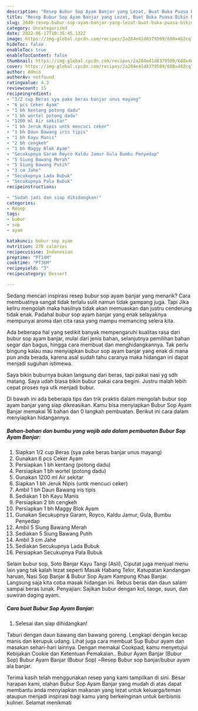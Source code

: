 ```yaml
---
description: "Resep Bubur Sop Ayam Banjar yang Lezat, Buat Buka Puasa Bikin Ngiler"
title: "Resep Bubur Sop Ayam Banjar yang Lezat, Buat Buka Puasa Bikin Ngiler"
slug: 2849-resep-bubur-sop-ayam-banjar-yang-lezat-buat-buka-puasa-bikin-ngiler
category: Uncategorized
date: 2022-06-17T10:35:45.132Z
image: https://img-global.cpcdn.com/recipes/2a284e41d8379509/680x482cq70/bubur-sop-ayam-banjar-foto-resep-utama.jpg
hideToc: false
enableToc: true
enableTocContent: false
thumbnail: https://img-global.cpcdn.com/recipes/2a284e41d8379509/680x482cq70/bubur-sop-ayam-banjar-foto-resep-utama.jpg
cover: https://img-global.cpcdn.com/recipes/2a284e41d8379509/680x482cq70/bubur-sop-ayam-banjar-foto-resep-utama.jpg
author: Admin
authorAv: notfound
ratingvalue: 4.3
reviewcount: 15
recipeingredient:
- "1/2 cup Beras sya pake beras banjar unus mayang"
- "6 pcs Ceker Ayam"
- "1 bh kentang potong dadu"
- "1 bh wortel potong dadu"
- "1200 ml Air sekitar"
- "1 bh Jeruk Nipis untk mencuci ceker"
- "1 bh Daun Bawang iris tipis"
- "1 bh Kayu Manis"
- "2 bh cengkeh"
- "1 bh Maggy Blok Ayam"
- "Secukupnya Garam Royco Kaldu Jamur Gula Bumbu Penyedap"
- "5 Siung Bawang Merah"
- "5 Siung Bawang Putih"
- "3 cm Jahe"
- "Secukupnya Lada Bubuk"
- "Secukupnya Pala Bubuk"
recipeinstructions:

- "Sudah jadi dan siap dihidangkan!"
categories:
- Resep
tags:
- bubur
- sop
- ayam

katakunci: bubur sop ayam 
nutrition: 278 calories
recipecuisine: Indonesian
preptime: "PT14M"
cooktime: "PT36M"
recipeyield: "3"
recipecategory: Dessert

---
```



Sedang mencari inspirasi resep bubur sop ayam banjar yang menarik? Cara membuatnya sangat tidak terlalu sulit namun tidak gampang juga. Tapi Jika keliru mengolah maka hasilnya tidak akan memuaskan dan justru cenderung tidak enak. Padahal bubur sop ayam banjar yang enak selayaknya mempunyai aroma dan cita rasa yang mampu memancing selera kita.


Ada beberapa hal yang sedikit banyak mempengaruhi kualitas rasa dari bubur sop ayam banjar, mulai dari jenis bahan, selanjutnya pemilihan bahan segar dan bagus, hingga cara membuat dan menghidangkannya. Tak perlu bingung kalau mau menyiapkan bubur sop ayam banjar yang enak di mana pun anda berada, karena asal sudah tahu caranya maka hidangan ini dapat menjadi suguhan istimewa.

Saya bikin buburnya bukan langsung dari beras, tapi pakai nasi yg sdh matang. Saya udah biasa bikin bubur pakai cara begini. Justru malah lebih cepat proses nya utk menjadi bubur.


Di bawah ini ada beberapa tips dan trik praktis dalam mengolah bubur sop ayam banjar yang siap dikreasikan. Kamu bisa menyiapkan Bubur Sop Ayam Banjar memakai 16 bahan dan 0 langkah pembuatan. Berikut ini cara dalam menyiapkan hidangannya.

<!--inarticleads1-->

##### Bahan-bahan dan bumbu yang wajib ada dalam pembuatan Bubur Sop Ayam Banjar:

1. Siapkan 1/2 cup Beras (sya pake beras banjar unus mayang)
1. Gunakan 6 pcs Ceker Ayam
1. Persiapkan 1 bh kentang (potong dadu)
1. Persiapkan 1 bh wortel (potong dadu)
1. Gunakan 1200 ml Air sekitar
1. Siapkan 1 bh Jeruk Nipis (untk mencuci ceker)
1. Ambil 1 bh Daun Bawang iris tipis
1. Sediakan 1 bh Kayu Manis
1. Persiapkan 2 bh cengkeh
1. Persiapkan 1 bh Maggy Blok Ayam
1. Gunakan Secukupnya Garam, Royco, Kaldu Jamur, Gula, Bumbu Penyedap
1. Ambil 5 Siung Bawang Merah
1. Sediakan 5 Siung Bawang Putih
1. Ambil 3 cm Jahe
1. Sediakan Secukupnya Lada Bubuk
1. Persiapkan Secukupnya Pala Bubuk


Selain bubur sop, Soto Banjar Kayu Tangi (Asli), Ciputat juga menjual menu lain yang tak kalah lezat seperti Masak Habang Telor, Katupatan kandangan haruan, Nasi Sop Banjar &amp; Bubur Sop Ayam Kampung Khas Banjar. Langsung saja kita coba masak hidangan ini. Rebus beras dan daun salam sampai beras lunak. Penyajian: Sajikan bubur dengan kol, taoge, suun, dan suwiran daging ayam. 

<!--inarticleads2-->

##### Cara buat Bubur Sop Ayam Banjar:


1. Selesai dan siap dihidangkan!

Taburi dengan daun bawang dan bawang goreng. Lengkapi dengan kecap manis dan kerupuk udang. Lihat juga cara membuat Sup Bubur ayam dan masakan sehari-hari lainnya. Dengan memakai Cookpad, kamu menyetujui Kebijakan Cookie dan Ketentuan Pemakaian.. Bubur Ayam Banjar (Bubur Sop) Bubur Ayam Banjar (Bubur Sop) ~Resep Bubur sop banjar/bubur ayam ala banjar. 

Terima kasih telah menggunakan resep yang kami tampilkan di sini. Besar harapan kami, olahan Bubur Sop Ayam Banjar yang mudah di atas dapat membantu anda menyiapkan makanan yang lezat untuk keluarga/teman ataupun menjadi inspirasi bagi kamu yang berkeinginan untuk berbisnis kuliner. Selamat menikmati
